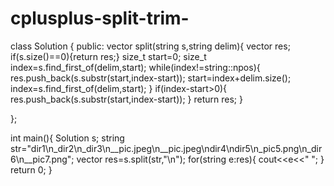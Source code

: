 # cplusplus-split-trim-


class Solution {
  public:
      vector<string> split(string s,string delim){
          vector<string> res;
          if(s.size()==0){return res;}
          size_t start=0;
          size_t index=s.find_first_of(delim,start);
          while(index!=string::npos){
              res.push_back(s.substr(start,index-start));
              start=index+delim.size();
              index=s.find_first_of(delim,start);
          }
          if(index-start>0){
              res.push_back(s.substr(start,index-start));
          }
          return res;
      }

  };


int main(){
    Solution s;
    string str="dir1\n_dir2\n_dir3\n__pic.jpeg\n__pic.jpeg\ndir4\ndir5\n_pic5.png\n_dir6\n__pic7.png";
    vector<string> res=s.split(str,"\n");
    for(string e:res){
        cout<<e<<" ";
    }
    return 0;
}
